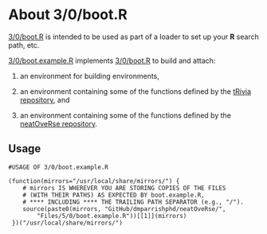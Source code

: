 # About 3/0/boot.R

[3/0/boot.R](https://github.com/dmparrishphd/neatOveRse/blob/master/Files/3/0/boot.R)
is intended to be used as part of a loader to set up your **R** search path, etc.

[3/0/boot.example.R](https://github.com/dmparrishphd/neatOveRse/blob/master/Files/3/0/boot.example.R)
implements
[3/0/boot.R](https://github.com/dmparrishphd/neatOveRse/blob/master/Files/3/0/boot.R)
to build and attach:

1. an environment for building environments,

2. an environment containing some of the functions defined by the
[tRivia repository](https://github.com/dmparrishphd/tRivia), and

3. an environment containing some of the functions defined by the
[neatOveRse repository](https://github.com/dmparrishphd/neatOveRse).

## Usage

    #USAGE OF 3/0/boot.example.R
    
    (function(mirrors="/usr/local/share/mirrors/") {
        # mirrors IS WHEREVER YOU ARE STORING COPIES OF THE FILES
        # (WITH THEIR PATHS) AS EXPECTED BY boot.example.R,
        # **** INCLUDING **** THE TRAILING PATH SEPARATOR (e.g., "/").
        source(paste0(mirrors, "GitHub/dmparrishphd/neatOveRse/",
            "Files/5/0/boot.example.R"))[[1]](mirrors)
     })("/usr/local/share/mirrors/")
     
